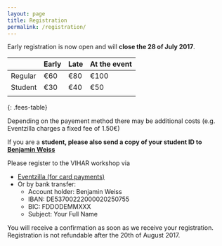 ```yaml
---
layout: page
title: Registration
permalink: /registration/
---
```


Early registration is now open and will **close the 28 of July 2017**.

|         | Early | Late | At the event |
|---------|-------|------|--------------|
| Regular | €60   | €80  | €100         |
| Student | €30   | €40  | €50          |
|         |       |      |              |
{: .fees-table}

Depending on the payement method there may be additional costs (e.g. Eventzilla charges a fixed fee of 1.50€)

If you are a **student, please also send a copy of your student ID to [Benjamin Weiss](mailto:benjamin.weiss@tu-berlin.de)**

Please register to the VIHAR workshop via
  - [Eventzilla (for card payments)](http://events.eventzilla.net/e/vocal-interactivity-inandbetween--humans-animals-and-robots-2138903919)
  - Or by bank transfer:
     + Account holder: Benjamin Weiss
     + IBAN: DE53700222000020250755
     + BIC: FDDODEMMXXX
     + Subject: Your Full Name

You will receive a confirmation as soon as we receive your registration. Registration is not refundable after the 20th of August 2017.
